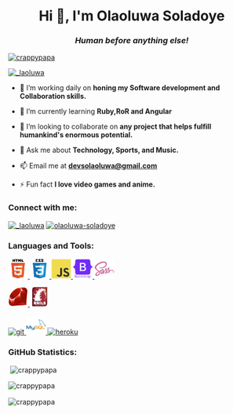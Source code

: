 <!--
**crappypapa/crappypapa** is a ✨ _special_ ✨ repository because its `README.md` (this file) appears on your GitHub profile.

Here are some ideas to get you started:

-->

<h1 align="center">Hi 👋, I'm Olaoluwa Soladoye</h1>
<h3 align="center"><em>Human before anything else!</em></h3>


<p align="left"> <a href="https://github.com/ryo-ma/github-profile-trophy"><img src="https://github-profile-trophy.vercel.app/?username=crappypapa" alt="crappypapa" /></a> </p>

<p align="left"> <a href="https://twitter.com/_laoluwa" target="blank"><img src="https://img.shields.io/twitter/follow/_laoluwa?logo=twitter&style=for-the-badge" alt="_laoluwa" /></a> </p>

- 🔭 I’m working daily on **honing my Software development and Collaboration skills.**

- 🌱 I’m currently learning **Ruby,RoR and Angular**

- 👯 I’m looking to collaborate on **any project that helps fulfill humankind's enormous potential.**

- 💬 Ask me about **Technology, Sports, and Music.**

- 📫 Email me at **devsolaoluwa@gmail.com**

- ⚡ Fun fact **I love video games and anime.**
                
                
<h3 align="left">Connect with me:</h3>
<p align="left">
<a href="https://twitter.com/_laoluwa" target="blank"><img align="center" src="https://cdn.jsdelivr.net/npm/simple-icons@3.0.1/icons/twitter.svg" alt="_laoluwa" height="30" width="40" /></a>
<a href="https://linkedin.com/in/olaoluwa-soladoye" target="blank"><img align="center" src="https://cdn.jsdelivr.net/npm/simple-icons@3.0.1/icons/linkedin.svg" alt="olaoluwa-soladoye" height="30" width="40" /></a>
</p>

<h3 align="left">Languages and Tools:</h3>
<p align="left">
<a href="https://www.w3.org/html/" target="_blank"> <img src="https://raw.githubusercontent.com/devicons/devicon/master/icons/html5/html5-original-wordmark.svg" alt="html5" width="40" height="40"/> </a> 
<a href="https://www.w3schools.com/css/" target="_blank"> <img src="https://raw.githubusercontent.com/devicons/devicon/master/icons/css3/css3-original-wordmark.svg" alt="css3" width="40" height="40"/> </a> 
<a href="https://developer.mozilla.org/en-US/docs/Web/JavaScript" target="_blank"> <img src="https://raw.githubusercontent.com/devicons/devicon/master/icons/javascript/javascript-original.svg" alt="javascript" width="40" height="40"/> </a>
<a href="https://getbootstrap.com" target="_blank"> <img src="https://raw.githubusercontent.com/devicons/devicon/master/icons/bootstrap/bootstrap-plain-wordmark.svg" alt="bootstrap" width="40" height="40"/> </a>
<a href="https://sass-lang.com" target="_blank"> <img src="https://raw.githubusercontent.com/devicons/devicon/master/icons/sass/sass-original.svg" alt="sass" width="40" height="40"/> </a>
<!--<a href="https://vuejs.org/" target="_blank"> <img src="https://raw.githubusercontent.com/devicons/devicon/master/icons/vuejs/vuejs-original-wordmark.svg" alt="vuejs" width="40" height="40"/> </a>-->
 
<a href="https://www.ruby-lang.org/en/" target="_blank"> <img src="https://raw.githubusercontent.com/devicons/devicon/master/icons/ruby/ruby-original.svg" alt="ruby" width="40" height="40"/> </a>
<a href="https://rubyonrails.org" target="_blank"> <img src="https://raw.githubusercontent.com/devicons/devicon/master/icons/rails/rails-original-wordmark.svg" alt="rails" width="40" height="40"/> </a>

<a href="https://git-scm.com/" target="_blank"> <img src="https://www.vectorlogo.zone/logos/git-scm/git-scm-icon.svg" alt="git" width="40" height="40"/> </a>
<a href="https://www.mysql.com/" target="_blank"> <img src="https://raw.githubusercontent.com/devicons/devicon/master/icons/mysql/mysql-original-wordmark.svg" alt="mysql" width="40" height="40"/> </a>
 <a href="https://heroku.com" target="_blank"> <img src="https://www.vectorlogo.zone/logos/heroku/heroku-icon.svg" alt="heroku" width="40" height="40"/> </a>
</p>

<h3 align="left">GitHub Statistics:</h3>

<p>&nbsp;<img align="center" src="https://github-readme-stats.vercel.app/api?username=crappypapa&show_icons=true&locale=en" alt="crappypapa" /></p>

<p><img align="center" src="https://github-readme-streak-stats.herokuapp.com/?user=crappypapa&theme=radical" alt="crappypapa" /></p>

<p><img align="center" src="https://github-readme-stats.vercel.app/api/top-langs/?username=crappypapa&show_icons=true&theme=radical&layout=compact" alt="crappypapa"/></p>

<!--<p> <img align="center" color="white" src="https://activity-graph.herokuapp.com/graph?username=crappypapa" alt="crappypapa"/></p>-->
